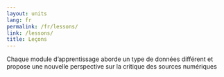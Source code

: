 ```yaml
---
layout: units
lang: fr
permalink: /fr/lessons/
link: /lessons/
title: Leçons
---
```


Chaque module d’apprentissage aborde un type de données différent et propose une nouvelle perspective sur la critique des sources numériques

<!-- more -->
